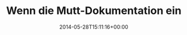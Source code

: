 ---
retweeted: false
source: <a href="http://twitter.com" rel="nofollow">Twitter Web Client</a>
entities:
  user_mentions: []
  urls: []
  symbols: []
  media:
  - expanded_url: https://twitter.com/bascht/status/471670043278061568/photo/1
    indices:
    - '52'
    - '74'
    url: http://t.co/6MxKlWk1Uw
    media_url: http://pbs.twimg.com/media/Bou1Z3ICAAAg0Nl.png
    id_str: '471670041889341440'
    id: '471670041889341440'
    media_url_https: https://pbs.twimg.com/media/Bou1Z3ICAAAg0Nl.png
    sizes:
      medium:
        w: '597'
        h: '122'
        resize: fit
      thumb:
        w: '122'
        h: '122'
        resize: crop
      small:
        w: '597'
        h: '122'
        resize: fit
      large:
        w: '597'
        h: '122'
        resize: fit
    type: photo
    display_url: pic.twitter.com/6MxKlWk1Uw
  hashtags: []
display_text_range:
- '0'
- '74'
favorite_count: '2'
id_str: '471670043278061568'
truncated: false
retweet_count: '2'
id: '471670043278061568'
possibly_sensitive: false
created_at: Wed May 28 15:11:16 +0000 2014
favorited: false
full_text: Wenn die Mutt-Dokumentation eines ist, dann subtil.
lang: de
extended_entities:
  media:
  - expanded_url: https://twitter.com/bascht/status/471670043278061568/photo/1
    indices:
    - '52'
    - '74'
    url: http://t.co/6MxKlWk1Uw
    media_url: http://pbs.twimg.com/media/Bou1Z3ICAAAg0Nl.png
    id_str: '471670041889341440'
    id: '471670041889341440'
    media_url_https: https://pbs.twimg.com/media/Bou1Z3ICAAAg0Nl.png
    sizes:
      medium:
        w: '597'
        h: '122'
        resize: fit
      thumb:
        w: '122'
        h: '122'
        resize: crop
      small:
        w: '597'
        h: '122'
        resize: fit
      large:
        w: '597'
        h: '122'
        resize: fit
    type: photo
    display_url: pic.twitter.com/6MxKlWk1Uw
tags:
- pesos:twitter
date: '2014-05-28T15:11:16+00:00'
src: https://twitter.com/bascht/status/471670043278061568
original_url: https://twitter.com/bascht/status/471670043278061568
type: twitter_tweet
media_url: https://img.bascht.com/twitter/pbs.twimg.com/media/Bou1Z3ICAAAg0Nl.png
text: Wenn die Mutt-Dokumentation eines ist, dann subtil.
title: Wenn die Mutt-Dokumentation ein

---